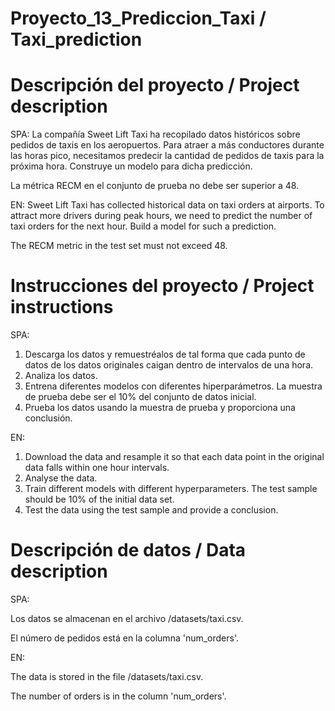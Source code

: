 # Proyecto_13_Prediccion_Taxi / Taxi_prediction

# Descripción del proyecto / Project description

SPA: La compañía Sweet Lift Taxi ha recopilado datos históricos sobre pedidos de taxis en los aeropuertos. Para atraer a más conductores durante las horas pico, necesitamos predecir la cantidad de pedidos de taxis para la próxima hora. Construye un modelo para dicha predicción.

La métrica RECM en el conjunto de prueba no debe ser superior a 48.

EN: Sweet Lift Taxi has collected historical data on taxi orders at airports. To attract more drivers during peak hours, we need to predict the number of taxi orders for the next hour. Build a model for such a prediction.

The RECM metric in the test set must not exceed 48.

# Instrucciones del proyecto / Project instructions

SPA:

   1. Descarga los datos y remuestréalos de tal forma que cada punto de datos de los datos originales caigan dentro de intervalos de una hora.
   2. Analiza los datos.
   3. Entrena diferentes modelos con diferentes hiperparámetros. La muestra de prueba debe ser el 10% del conjunto de datos inicial.
   4. Prueba los datos usando la muestra de prueba y proporciona una conclusión.

EN:

   1. Download the data and resample it so that each data point in the original data falls within one hour intervals.
   2. Analyse the data.
   3. Train different models with different hyperparameters. The test sample should be 10% of the initial data set.
   4. Test the data using the test sample and provide a conclusion.

# Descripción de datos / Data description

SPA:

Los datos se almacenan en el archivo /datasets/taxi.csv.

El número de pedidos está en la columna 'num_orders'.

EN:

The data is stored in the file /datasets/taxi.csv.

The number of orders is in the column 'num_orders'.
